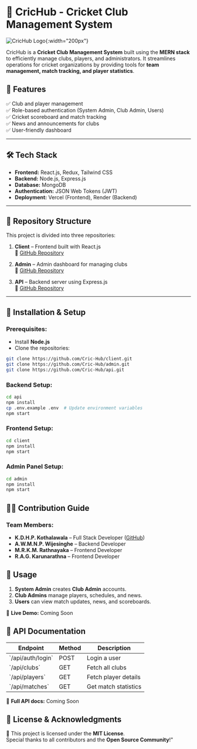 # 🏏 CricHub - Cricket Club Management System

![CricHub Logo](https://res.cloudinary.com/hashanthapramod/image/upload/v1740896715/wux3dd2gpr9quu3ytlm1.png){:width="200px"}

CricHub is a **Cricket Club Management System** built using the **MERN stack** to efficiently manage clubs, players, and administrators. It streamlines operations for cricket organizations by providing tools for **team management, match tracking, and player statistics**.

## 🚀 Features

✅ Club and player management  
✅ Role-based authentication (System Admin, Club Admin, Users)  
✅ Cricket scoreboard and match tracking  
✅ News and announcements for clubs  
✅ User-friendly dashboard  

---

## 🛠 Tech Stack

- **Frontend:** React.js, Redux, Tailwind CSS  
- **Backend:** Node.js, Express.js  
- **Database:** MongoDB  
- **Authentication:** JSON Web Tokens (JWT)  
- **Deployment:** Vercel (Frontend), Render (Backend)  

---

## 📂 Repository Structure

This project is divided into three repositories:

1. **Client** – Frontend built with React.js  
   🔗 [GitHub Repository](https://github.com/Cric-Hub/client)  

2. **Admin** – Admin dashboard for managing clubs  
   🔗 [GitHub Repository](https://github.com/Cric-Hub/admin)  

3. **API** – Backend server using Express.js  
   🔗 [GitHub Repository](https://github.com/Cric-Hub/api)  

---

## 🔧 Installation & Setup

### Prerequisites:
- Install **Node.js** 
- Clone the repositories:

```bash
git clone https://github.com/Cric-Hub/client.git
git clone https://github.com/Cric-Hub/admin.git
git clone https://github.com/Cric-Hub/api.git
```

### Backend Setup:
```bash
cd api
npm install
cp .env.example .env  # Update environment variables
npm start
```

### Frontend Setup:
```bash
cd client
npm install
npm start
```

### Admin Panel Setup:
```bash
cd admin
npm install
npm start
```

## 👨‍💻 Contribution Guide

### Team Members:
- **K.D.H.P. Kothalawala** – Full Stack Developer ([GitHub](https://github.com/PramodHashantha))  
- **A.W.M.N.P. Wijesinghe** – Backend Developer  
- **M.R.K.M. Rathnayaka** – Frontend Developer  
- **R.A.G. Karunarathna** – Frontend Developer  


## 📌 Usage

1. **System Admin** creates **Club Admin** accounts.  
2. **Club Admins** manage players, schedules, and news.  
3. **Users** can view match updates, news, and scoreboards.  

🔗 **Live Demo:** Coming Soon  

## 📡 API Documentation

| Endpoint            | Method | Description                |
|---------------------|--------|----------------------------|
| \`/api/auth/login\`   | POST   | Login a user               |
| \`/api/clubs\`        | GET    | Fetch all clubs            |
| \`/api/players\`      | GET    | Fetch player details       |
| \`/api/matches\`      | GET    | Get match statistics       |

📄 **Full API docs:** Coming Soon  

## 📜 License & Acknowledgments

📜 This project is licensed under the **MIT License**.  
Special thanks to all contributors and the **Open Source Community**!"
